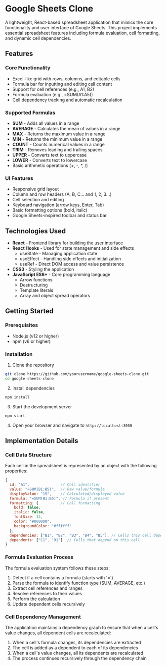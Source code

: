 # Google Sheets Clone

A lightweight, React-based spreadsheet application that mimics the core functionality and user interface of Google Sheets. This project implements essential spreadsheet features including formula evaluation, cell formatting, and dynamic cell dependencies.

## Features

### Core Functionality
- Excel-like grid with rows, columns, and editable cells
- Formula bar for inputting and editing cell content
- Support for cell references (e.g., A1, B2)
- Formula evaluation (e.g., =SUM(A1:A5))
- Cell dependency tracking and automatic recalculation

### Supported Formulas
- **SUM** - Adds all values in a range
- **AVERAGE** - Calculates the mean of values in a range
- **MAX** - Returns the maximum value in a range
- **MIN** - Returns the minimum value in a range
- **COUNT** - Counts numerical values in a range
- **TRIM** - Removes leading and trailing spaces
- **UPPER** - Converts text to uppercase
- **LOWER** - Converts text to lowercase
- Basic arithmetic operations (+, -, *, /)

### UI Features
- Responsive grid layout
- Column and row headers (A, B, C... and 1, 2, 3...)
- Cell selection and editing
- Keyboard navigation (arrow keys, Enter, Tab)
- Basic formatting options (bold, italic)
- Google Sheets-inspired toolbar and status bar

## Technologies Used

- **React** - Frontend library for building the user interface
- **React Hooks** - Used for state management and side effects
  - useState - Managing application state
  - useEffect - Handling side effects and initialization
  - useRef - Direct DOM access and value persistence
- **CSS3** - Styling the application
- **JavaScript ES6+** - Core programming language
  - Arrow functions
  - Destructuring
  - Template literals
  - Array and object spread operators

## Getting Started

### Prerequisites
- Node.js (v12 or higher)
- npm (v6 or higher)

### Installation

1. Clone the repository
```bash
git clone https://github.com/yourusername/google-sheets-clone.git
cd google-sheets-clone
```

2. Install dependencies
```bash
npm install
```

3. Start the development server
```bash
npm start
```

4. Open your browser and navigate to `http://localhost:3000`

## Implementation Details

### Cell Data Structure

Each cell in the spreadsheet is represented by an object with the following properties:

```javascript
{
  id: "A1",              // Cell identifier
  value: "=SUM(B1:B5)",  // Raw value/formula
  displayValue: "15",    // Calculated/displayed value
  formula: "=SUM(B1:B5)", // Formula if present
  formatting: {          // Cell formatting
    bold: false,
    italic: false,
    fontSize: 12,
    color: "#000000",
    backgroundColor: "#ffffff"
  },
  dependencies: ["B1", "B2", "B3", "B4", "B5"], // Cells this cell depends on
  dependents: ["C1", "D1"]  // Cells that depend on this cell
}
```

### Formula Evaluation Process

The formula evaluation system follows these steps:

1. Detect if a cell contains a formula (starts with '=')
2. Parse the formula to identify function type (SUM, AVERAGE, etc.)
3. Extract cell references and ranges
4. Resolve references to their values
5. Perform the calculation
6. Update dependent cells recursively

### Cell Dependency Management

The application maintains a dependency graph to ensure that when a cell's value changes, all dependent cells are recalculated:

1. When a cell's formula changes, its dependencies are extracted
2. The cell is added as a dependent to each of its dependencies
3. When a cell's value changes, all its dependents are recalculated
4. The process continues recursively through the dependency chain



